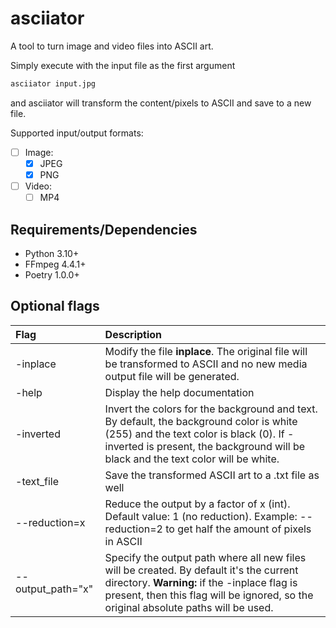 # asciiator
A tool to turn image and video files into ASCII art.

Simply execute with the input file as the first argument
```sh
asciiator input.jpg
```

and asciiator will transform the content/pixels to ASCII and save to a new file.

Supported input/output formats:

- [ ] Image:
   - [x] JPEG
   - [x] PNG
- [ ] Video:
   - [ ] MP4

## Requirements/Dependencies

- Python 3.10+
- FFmpeg 4.4.1+
- Poetry 1.0.0+

## Optional flags

| Flag              | Description                                                                                                                                                                                                                    |
|:------------------|:-------------------------------------------------------------------------------------------------------------------------------------------------------------------------------------------------------------------------------|
| -inplace          | Modify the file **inplace**. The original file will be transformed to ASCII and no new media output file will be generated.                                                                                                    |
| -help             | Display the help documentation                                                                                                                                                                                                 |
| -inverted         | Invert the colors for the background and text. By default, the background color is white (255) and the text color is black (0). If -inverted is present, the background will be black and the text color will be white.        |
| -text_file        | Save the transformed ASCII art to a .txt file as well                                                                                                                                                                          |
| --reduction=x     | Reduce the output by a factor of x (int). Default value: 1 (no reduction). Example: --reduction=2 to get half the amount of pixels in ASCII                                                                                    |
| --output_path="x" | Specify the output path where all new files will be created. By default it's the current directory. **Warning:** if the -inplace flag is present, then this flag will be ignored, so the original absolute paths will be used. |